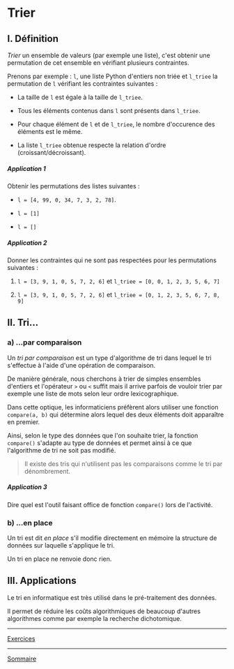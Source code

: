 # Trier

## I. Définition

*Trier* un ensemble de valeurs (par exemple une liste), c'est obtenir une permutation de cet ensemble en vérifiant plusieurs contraintes.

Prenons par exemple : `l`, une liste Python d'entiers non triée et `l_triee` la permutation de `l` vérifiant les contraintes suivantes :

- La taille de `l` est égale à la taille de `l_triee`.

- Tous les éléments contenus dans `l` sont présents dans `l_triee`.

- Pour chaque élément de `l` et de `l_triee`, le nombre d'occurence des éléments est le même.

- La liste `l_triee` obtenue respecte la relation d'ordre (croissant/décroissant).

##### Application 1

Obtenir les permutations des listes suivantes  :

- `l = [4, 99, 0, 34, 7, 3, 2, 78]`.

- `l = [1]`

- `l = []`

##### Application 2

Donner les contraintes qui ne sont pas respectées pour les permutations suivantes :

1) `l = [3, 9, 1, 0, 5, 7, 2, 6]` et `l_triee = [0, 0, 1, 2, 3, 5, 6, 7]`

2) `l = [3, 9, 1, 0, 5, 7, 2, 6]` et `l_triee = [0, 1, 2, 3, 5, 6, 7, 8, 9]`

## II. Tri...

### a) ...par comparaison

Un *tri par comparaison* est un type d'algorithme de tri dans lequel le tri s'effectue à l'aide d'une opération de comparaison. 

De manière générale, nous cherchons à trier de simples ensembles d'entiers et l'opérateur `>` ou `<` suffit mais il arrive parfois de vouloir trier par exemple une liste de mots selon leur ordre lexicographique.

Dans cette optique, les informaticiens préfèrent alors utiliser une fonction `compare(a, b)` qui détermine alors lequel des deux éléments doit apparaître en premier.

Ainsi, selon le type des données que l'on souhaite trier, la fonction `compare()` s'adapte au type de données et permet ainsi à ce que l'algorithme de tri ne soit pas modifié.

> Il existe des tris qui n'utilisent pas les comparaisons comme le tri par dénombrement.

##### Application 3

Dire quel est l'outil faisant office de fonction `compare()` lors de l'activité.

### b) ...en place

Un tri est dit *en place* s'il modifie directement en mémoire la structure de données sur laquelle s'applique le tri.

Un tri en place ne renvoie donc rien.

## III. Applications 

Le tri en informatique est très utilisé dans le pré-traitement des données.

Il permet de réduire les coûts algorithmiques de beaucoup d'autres algorithmes comme par exemple la recherche dichotomique.

____________

[Exercices](./Exercices/Exercices_trier.md)

____________

[Sommaire](./../README.md)
